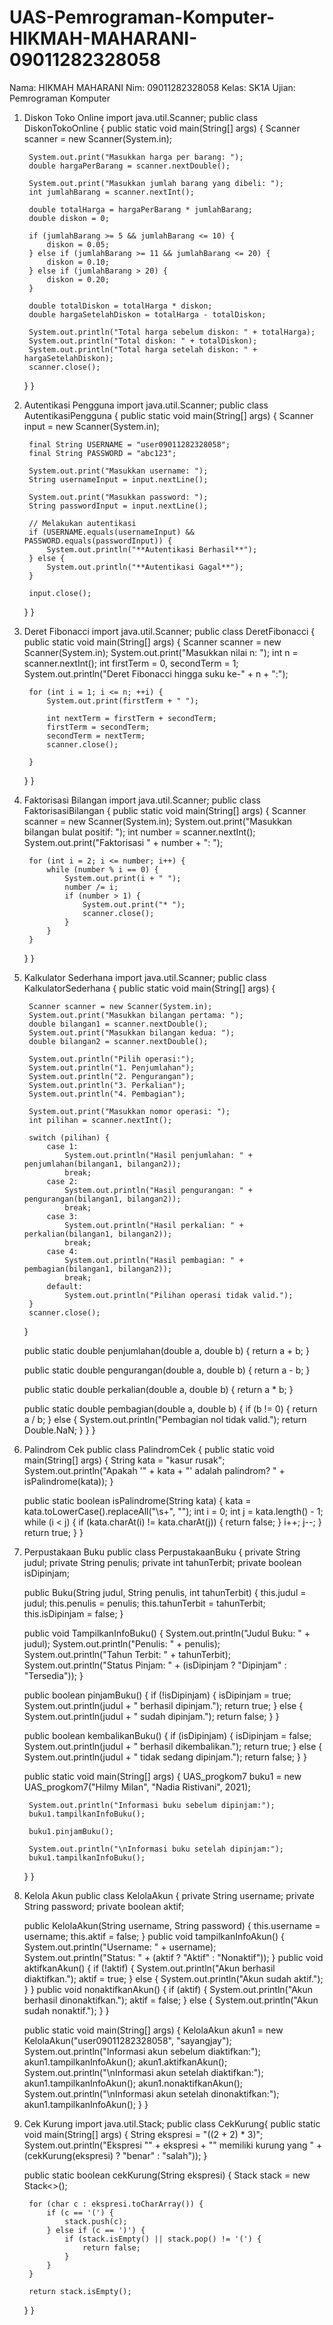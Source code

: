 # UAS-Pemrograman-Komputer-HIKMAH-MAHARANI-09011282328058
Nama: HIKMAH MAHARANI
Nim: 09011282328058
Kelas: SK1A
Ujian: Pemrograman Komputer 

1. Diskon Toko Online
    import java.util.Scanner;
public class DiskonTokoOnline {
    public static void main(String[] args) {
        Scanner scanner = new Scanner(System.in);
        
        System.out.print("Masukkan harga per barang: ");
        double hargaPerBarang = scanner.nextDouble();
        
        System.out.print("Masukkan jumlah barang yang dibeli: ");
        int jumlahBarang = scanner.nextInt();
        
        double totalHarga = hargaPerBarang * jumlahBarang;
        double diskon = 0;
        
        if (jumlahBarang >= 5 && jumlahBarang <= 10) {
            diskon = 0.05; 
        } else if (jumlahBarang >= 11 && jumlahBarang <= 20) {
            diskon = 0.10; 
        } else if (jumlahBarang > 20) {
            diskon = 0.20; 
        }
        
        double totalDiskon = totalHarga * diskon;
        double hargaSetelahDiskon = totalHarga - totalDiskon;
        
        System.out.println("Total harga sebelum diskon: " + totalHarga);
        System.out.println("Total diskon: " + totalDiskon);
        System.out.println("Total harga setelah diskon: " + hargaSetelahDiskon);
        scanner.close();
    }
}


2. Autentikasi Pengguna
   import java.util.Scanner;
public class AutentikasiPengguna {
    public static void main(String[] args) {
        Scanner input = new Scanner(System.in);
        
        final String USERNAME = "user09011282328058";
        final String PASSWORD = "abc123";
        
        System.out.print("Masukkan username: ");
        String usernameInput = input.nextLine();
        
        System.out.print("Masukkan password: ");
        String passwordInput = input.nextLine();
        
        // Melakukan autentikasi
        if (USERNAME.equals(usernameInput) && PASSWORD.equals(passwordInput)) {
            System.out.println("**Autentikasi Berhasil**");
        } else {
            System.out.println("**Autentikasi Gagal**");
        }
        
        input.close();
    }
}
3. Deret Fibonacci
 import java.util.Scanner;
public class DeretFibonacci {
    public static void main(String[] args) {
        Scanner scanner = new Scanner(System.in);
        System.out.print("Masukkan nilai n: ");
        int n = scanner.nextInt();
        int firstTerm = 0, secondTerm = 1;
        System.out.println("Deret Fibonacci hingga suku ke-" + n + ":");
        
        for (int i = 1; i <= n; ++i) {
            System.out.print(firstTerm + " ");
            
            int nextTerm = firstTerm + secondTerm;
            firstTerm = secondTerm;
            secondTerm = nextTerm;
            scanner.close();

        }
    }
}

4. Faktorisasi Bilangan
    import java.util.Scanner;
public class FaktorisasiBilangan {
    public static void main(String[] args) {
        Scanner scanner = new Scanner(System.in);
        System.out.print("Masukkan bilangan bulat positif: ");
        int number = scanner.nextInt();
        System.out.print("Faktorisasi " + number + ": ");
        
        for (int i = 2; i <= number; i++) {
            while (number % i == 0) {
                System.out.print(i + " ");
                number /= i;
                if (number > 1) {
                    System.out.print("* ");
                    scanner.close();
                }
            }
        }
    }
}

5. Kalkulator Sederhana
    import java.util.Scanner;
public class KalkulatorSederhana {
    public static void main(String[] args) {

        Scanner scanner = new Scanner(System.in);
        System.out.print("Masukkan bilangan pertama: ");
        double bilangan1 = scanner.nextDouble();
        System.out.print("Masukkan bilangan kedua: ");
        double bilangan2 = scanner.nextDouble();

        System.out.println("Pilih operasi:");
        System.out.println("1. Penjumlahan");
        System.out.println("2. Pengurangan");
        System.out.println("3. Perkalian");
        System.out.println("4. Pembagian");

        System.out.print("Masukkan nomor operasi: ");
        int pilihan = scanner.nextInt();

        switch (pilihan) {
            case 1:
                System.out.println("Hasil penjumlahan: " + penjumlahan(bilangan1, bilangan2));
                break;
            case 2:
                System.out.println("Hasil pengurangan: " + pengurangan(bilangan1, bilangan2));
                break;
            case 3:
                System.out.println("Hasil perkalian: " + perkalian(bilangan1, bilangan2));
                break;
            case 4:
                System.out.println("Hasil pembagian: " + pembagian(bilangan1, bilangan2));
                break;
            default:
                System.out.println("Pilihan operasi tidak valid.");
        }
        scanner.close();
    }

    public static double penjumlahan(double a, double b) {
        return a + b;
    }

    public static double pengurangan(double a, double b) {
        return a - b;
    }

    public static double perkalian(double a, double b) {
        return a * b;
    }

    public static double pembagian(double a, double b) {
        if (b != 0) {
            return a / b;
        } else {
            System.out.println("Pembagian nol tidak valid.");
            return Double.NaN; 
        }
    }
}

6. Palindrom Cek
   public class PalindromCek {
    public static void main(String[] args) {
        String kata = "kasur rusak"; 
        System.out.println("Apakah '" + kata + "' adalah palindrom? " + isPalindrome(kata));
    }

    public static boolean isPalindrome(String kata) {
        kata = kata.toLowerCase().replaceAll("\\s+", "");
        int i = 0;
        int j = kata.length() - 1;
        while (i < j) {
            if (kata.charAt(i) != kata.charAt(j)) {
                return false;
            }
            i++;
            j--;
        }
        return true; 
    }
}

7. Perpustakaan Buku
    public class PerpustakaanBuku {
    private String judul;
    private String penulis;
    private int tahunTerbit;
    private boolean isDipinjam;

    public Buku(String judul, String penulis, int tahunTerbit) {
        this.judul = judul;
        this.penulis = penulis;
        this.tahunTerbit = tahunTerbit;
        this.isDipinjam = false;
    }

    public void TampilkanInfoBuku() {
        System.out.println("Judul Buku: " + judul);
        System.out.println("Penulis: " + penulis);
        System.out.println("Tahun Terbit: " + tahunTerbit);
        System.out.println("Status Pinjam: " + (isDipinjam ? "Dipinjam" : "Tersedia"));
    }

    public boolean pinjamBuku() {
        if (!isDipinjam) {
            isDipinjam = true;
            System.out.println(judul + " berhasil dipinjam.");
            return true;
        } else {
            System.out.println(judul + " sudah dipinjam.");
            return false;
        }
    }

    public boolean kembalikanBuku() {
        if (isDipinjam) {
            isDipinjam = false;
            System.out.println(judul + " berhasil dikembalikan.");
            return true;
        } else {
            System.out.println(judul + " tidak sedang dipinjam.");
            return false;
        }
    }

    public static void main(String[] args) {
        UAS_progkom7 buku1 = new UAS_progkom7("Hilmy Milan", "Nadia Ristivani", 2021);

        System.out.println("Informasi buku sebelum dipinjam:");
        buku1.tampilkanInfoBuku();

        buku1.pinjamBuku();

        System.out.println("\nInformasi buku setelah dipinjam:");
        buku1.tampilkanInfoBuku();
    }
}

8. Kelola Akun
     public class KelolaAkun {
    private String username;
    private String password;
    private boolean aktif;

    public KelolaAkun(String username, String password) {
        this.username = username;
        this.aktif = false;
    }
    public void tampilkanInfoAkun() {
        System.out.println("Username: " + username);
        System.out.println("Status: " + (aktif ? "Aktif" : "Nonaktif"));
    }
    public void aktifkanAkun() {
        if (!aktif) {
            System.out.println("Akun berhasil diaktifkan.");
            aktif = true;
        } else {
            System.out.println("Akun sudah aktif.");
        }
    }
    public void nonaktifkanAkun() {
        if (aktif) {
            System.out.println("Akun berhasil dinonaktifkan.");
            aktif = false;
        } else {
            System.out.println("Akun sudah nonaktif.");
        }
    }

    public static void main(String[] args) {
        KelolaAkun akun1 = new KelolaAkun("user09011282328058", "sayangjay");
        System.out.println("Informasi akun sebelum diaktifkan:");
        akun1.tampilkanInfoAkun();
        akun1.aktifkanAkun();
        System.out.println("\nInformasi akun setelah diaktifkan:");
        akun1.tampilkanInfoAkun();
        akun1.nonaktifkanAkun();
        System.out.println("\nInformasi akun setelah dinonaktifkan:");
        akun1.tampilkanInfoAkun();
    }
}

9. Cek Kurung
     import java.util.Stack;
public class CekKurung{
    public static void main(String[] args) {
        String ekspresi = "((2 + 2) * 3)";
        System.out.println("Ekspresi \"" + ekspresi + "\" memiliki kurung yang " + (cekKurung(ekspresi) ? "benar" : "salah"));
    }

    public static boolean cekKurung(String ekspresi) {
        Stack<Character> stack = new Stack<>();

        for (char c : ekspresi.toCharArray()) {
            if (c == '(') {
                stack.push(c);
            } else if (c == ')') {
                if (stack.isEmpty() || stack.pop() != '(') {
                    return false;
                }
            }
        }

        return stack.isEmpty();
    }
}
